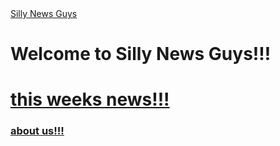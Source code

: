 <!DOCTYPE html>
  <html lang=en>
        <head>
           <a href="hub.md" target="_self">Silly News Guys</a>
        </head>
      <body>
           
  <h1>Welcome to Silly News Guys!!!</h1>
             <h1><a href="news.md" target="_self">this weeks news!!!</a></h1>
              <h3><a href="about.md" target="_self">about us!!!</a></h3>

  </body>
  </html>
